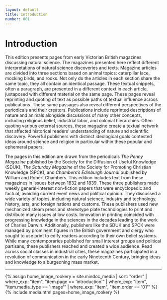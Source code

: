 ```yaml
---
layout: default
title: Introduction
number: 001
---
```

# Introduction 

  This edition presents pages from early Victorian British magazines discussing natural science. The magazines presented here reflect different interpretations of natural science discoveries and texts. Magazine articles are divided into three sections based on animal topics: caterpillar lace, mocking birds, and rooks. Not only do the articles in each section share the same topic, they all contain an identical passage. These textual snippets, often a paragraph, are presented in a different context in each article, juxtaposed with different material on the same page. These pages reveal reprinting and quoting of text as possible paths of textual influence across publications. These same passages also reveal different perspectives of the periodicals and their creators. Publications include reprinted descriptions of nature and animals alongside discussions of many other concepts, including religious belief, industrial labor, and colonial hierarchies. Often quoting various external sources, these magazine create a textual network that affected historical readers’ understanding of nature and scientific discovery. Powerful publishers with distinct ideological goals contested ideas around science and religion in particular within these popular and ephemeral papers.

  The pages in this edition are drawn from the periodicals _The Penny Magazine_ published by the Society for the Diffusion of Useful Knowledge (SDUK), _The Saturday Magazine_ of the Society for Promoting Christian Knowledge (SPCK), and _Chambers’s Edinburgh Journal_ published by William and Robert Chambers. This edition includes text from these magazines in issues between 1832 and 1839. These three publishers made weekly general-interest non-fiction papers that were encyclopedic and factual, avoiding current event news and political opinion. They discussed a wide variety of topics, including natural science, industry and technology, history, arts, and foreign nations and customs. These publishers used new mechanized steam press and stereotype plate technologies to print and distribute many issues at low costs. Innovation in printing coincided with progressing knowledge in the sciences in the decades leading to the work of Charles Darwin. Additionally, publishers like the SDUK and SPCK were managed by prominent figures in the British government and clergy who sought to use print to edify readers according to their own belief systems. While many contemporaries published for small interest groups and political partisans, these publishers reached and created a wide audience. Read across social classes in industrial cities, these magazines participated in a revolution of communication in the early Nineteenth Century, bringing ideas and knowledge to a burgeoning mass market.




---


{% assign home_image_rookery = site.mindoc_media | sort: "order" |
where_exp: "item", "item.page == 'introduction'" | where_exp: "item",
"item.media_type == 'image'" | where_exp: "item", "item.order == '01'"
%}
{% include media.html pages=home_image_rookery %}


